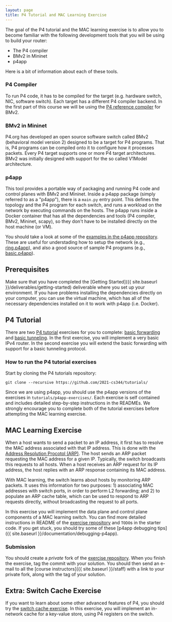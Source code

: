 ```yaml
---
layout: page
title: P4 Tutorial and MAC Learning Exercise
---
```


The goal of the P4 tutorial and the MAC learning exercise is to allow you to become familiar with the following development tools that you will be using to build your router:
* The P4 compiler
* BMv2 in Mininet
* p4app

Here is a bit of information about each of these tools.

### P4 Compiler

To run P4 code, it has to be compiled for the target (e.g. hardware switch, NIC, software switch). Each target has a different P4 compiler backend. In the first part of this course we will be using the [P4 reference compiler](https://github.com/p4lang/p4c) for BMv2.


### BMv2 in Mininet

P4.org has developed an open source software switch called BMv2 (behavioral model version 2) designed to be a target for P4 programs. That is, P4 programs can be compiled onto it to configure how it processes packets. Every P4 target supports one or more P4 target architectures. BMv2 was initially designed with support for the so called V1Model architecture.

### p4app

This tool provides a portable way of packaging and running P4 code and control planes with BMv2 and Mininet. Inside a p4app package (simply referred to as a "p4app"), there is a `main.py` entry point. This defines the topology and the P4 program for each switch, and runs a workload on the network by executing commands on the hosts. The p4app runs inside a Docker container that has all the dependencies and tools (P4 compiler, BMv2, Mininet, scapy), so they don't have to be installed directly on the host machine (or VM).

You should take a look at some of the [examples in the p4app repository](https://github.com/2021-cs344/p4app/tree/rc-2.0.0/examples). These are useful for understading how to setup the network (e.g., [ring.p4app](https://github.com/2021-cs344/p4app/blob/rc-2.0.0/examples/ring.p4app/main.py)), and also a good source of sample P4 programs (e.g., [basic.p4app](https://github.com/2021-cs344/p4app/blob/rc-2.0.0/examples/basic.p4app/basic.p4)).


Prerequisites
-------------

Make sure that you have completed the [Getting Started]({{ site.baseurl }}/deliverables/getting-started) deliverable where you set up your environment. If you have problems installing the dependencies directly on your computer, you can use the virtual machine, which has all of the necessary dependencies installed on it to work with p4app (i.e. Docker).

P4 Tutorial
-------------

There are two [P4 tutorial](https://github.com/2021-cs344/tutorials/) exercises for you to complete: [basic forwarding](https://github.com/2021-cs344/tutorials/tree/cs344/p4app-exercises/basic.p4app) and [basic tunneling](https://github.com/2021-cs344/tutorials/tree/cs344/p4app-exercises/basic_tunnel.p4app). In the first exercise, you will implement a very basic IPv4 router. In the second exercise you will extend the basic forwarding with support for a basic tunneling protocol.

### How to run the P4 tutorial exercises

Start by cloning the P4 tutorials repository:
```
git clone --recursive https://github.com/2021-cs344/tutorials/
```

Since we are using p4app, you should use the p4app versions of the exercises in `tutorials/p4app-exercises/`. Each exercise is self contained and includes detailed step-by-step instructions in the READMEs. We strongly encourage you to complete both of the tutorial exercises before attempting the MAC learning exercise.


MAC Learning Exercise
---------------------

When a host wants to send a packet to an IP address, it first has to resolve the MAC address associated with that IP address. This is done with the [Address Resolution Procotol (ARP)](https://en.wikipedia.org/wiki/Address_Resolution_Protocol). The host sends an ARP packet requesting the MAC address for a given IP. Typically, the switch broadcasts this requests to all hosts. When a host receives an ARP request for its IP address, the host replies with an ARP response containing its MAC address.

With MAC learning, the switch learns about hosts by monitoring ARP packets. It uses this information for two purposes: 1) associating MAC addresses with switch ports, in order to perform L2 forwarding; and 2) to populate an ARP cache table, which can be used to respond to ARP requests directly, without broadcasting the request to all ports.

In this exercise you will implement the data plane and control plane components of a MAC learning switch. You can find more detailed instructions in README of the [exercise repository](https://github.com/2021-cs344/maclearning-exercise) and `TODO`s in the starter code. If you get stuck, you should try some of these [p4app debugging tips]({{ site.baseurl }}/documentation/debugging-p4app).

### Submission

You should create a _private_ fork of the [exercise repository](https://github.com/2021-cs344/maclearning-exercise). When you finish the exercise, tag the commit with your solution. You should then send an e-mail to all the [course instructors]({{ site.baseurl }}/staff) with a link to your private fork, along with the tag of your solution.


Extra: Switch Cache Exercise
----------------------------

If you want to learn about some other advanced features of P4, you should try the [switch cache exercise](https://github.com/2021-cs344/switch-cache-exercise). In this exercise, you will implement an in-network cache for a key-value store, using P4 registers on the switch.
